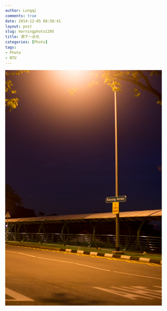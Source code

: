 ```yaml
---
author: Longqi
comments: true
date: 2014-12-05 08:58:41
layout: post
slug: morningphoto1205
title: 洒下一点光
categories: [Photo]
tags:
- Photo
- NTU
---
```


<img src="/public/images/morning1205.jpg" alt="Photo"/>


